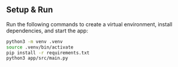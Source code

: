 ## Setup & Run

Run the following commands to create a virtual environment, install dependencies, and start the app:

```bash
python3 -m venv .venv
source .venv/bin/activate
pip install -r requirements.txt
python3 app/src/main.py
```
